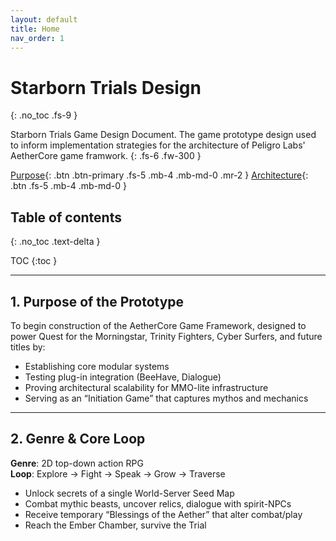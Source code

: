 ```yaml
---
layout: default
title: Home
nav_order: 1
---
```


# Starborn Trials Design
{: .no_toc .fs-9 }

Starborn Trials Game Design Document. The game prototype design used to inform implementation strategies for the architecture of Peligro Labs' AetherCore game framwork.
{: .fs-6 .fw-300 }

[Purpose](./purpose.html){: .btn .btn-primary .fs-5 .mb-4 .mb-md-0 .mr-2 } [Architecture](./architecture.html){: .btn .fs-5 .mb-4 .mb-md-0 }

## Table of contents
{: .no_toc .text-delta }

TOC
{:toc }

---

## 1. Purpose of the Prototype

To begin construction of the AetherCore Game Framework, designed to power Quest for the Morningstar, Trinity Fighters, Cyber Surfers, and future titles by:
- Establishing core modular systems
- Testing plug-in integration (BeeHave, Dialogue)
- Proving architectural scalability for MMO-lite infrastructure
- Serving as an “Initiation Game” that captures mythos and mechanics

---

## 2. Genre & Core Loop

<b>Genre</b>: 2D top-down action RPG<br>
<b>Loop</b>: Explore → Fight → Speak → Grow → Traverse
- Unlock secrets of a single World-Server Seed Map
- Combat mythic beasts, uncover relics, dialogue with spirit-NPCs
- Receive temporary “Blessings of the Aether” that alter combat/play
- Reach the Ember Chamber, survive the Trial